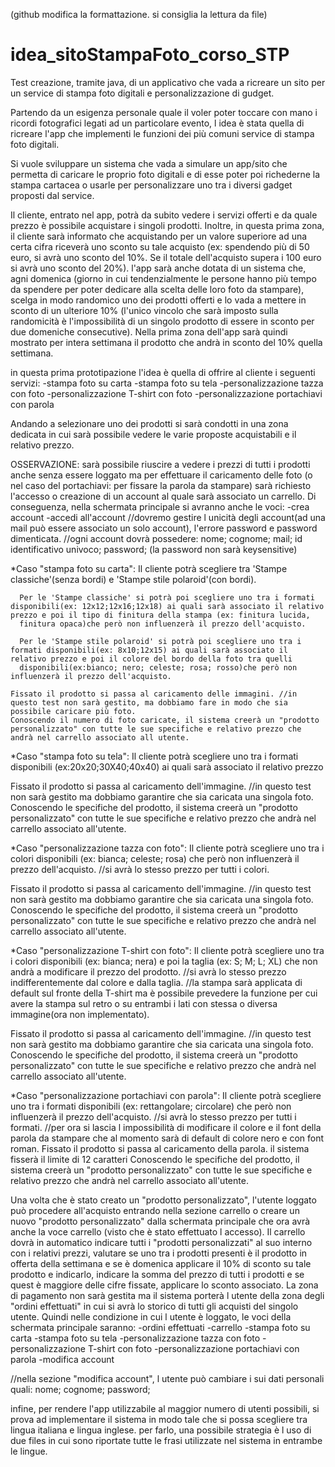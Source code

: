 (github modifica la formattazione. si consiglia la lettura da file)
# idea_sitoStampaFoto_corso_STP
Test creazione, tramite java, di un applicativo che vada a ricreare un sito per un service di stampa foto digitali e personalizzazione di gudget.

Partendo da un esigenza personale quale il voler poter toccare con mano i ricordi fotografici legati ad un particolare evento, l idea è stata quella di ricreare l'app che implementi le funzioni dei più comuni service di stampa foto digitali. 

Si vuole sviluppare un sistema che vada a simulare un app/sito che permetta di caricare le proprio foto digitali e di esse poter poi richederne la stampa cartacea o usarle per personalizzare uno tra i diversi gadget proposti dal service.

Il cliente, entrato nel app, potrà da subito vedere i servizi offerti e da quale prezzo è possibile acquistare i singoli prodotti. Inoltre, in questa prima zona, il cliente sarà informato che acquistando per un valore superiore ad una certa cifra riceverà uno sconto su tale acquisto (ex: spendendo più di 50 euro, si avrà uno sconto del 10%. Se il totale dell'acquisto supera i 100 euro si avrà uno sconto del 20%).
l'app sarà anche dotata di un sistema che, agni domenica (giorno in cui tendenzialmente le persone hanno più tempo da spendere per poter dedicare alla scelta delle loro foto da stampare), scelga in modo randomico uno dei prodotti offerti e lo vada a mettere in sconto di un ulteriore 10% (l'unico vincolo che sarà imposto sulla randomicità è l'impossibilità di un singolo prodotto di essere in sconto per due domeniche consecutive). Nella prima zona dell'app sarà quindi mostrato per intera settimana il prodotto che andrà in sconto del 10% quella settimana. 

in questa prima prototipazione l'idea è quella di offrire al cliente i seguenti servizi:
-stampa foto su carta
-stampa foto su tela
-personalizzazione tazza con foto
-personalizzazione T-shirt con foto
-personalizzazione portachiavi con parola

Andando a selezionare uno dei prodotti si sarà condotti in una zona dedicata in cui sarà possibile vedere le varie proposte acquistabili e il relativo prezzo.

OSSERVAZIONE: sarà possibile riuscire a vedere i prezzi di tutti i prodotti anche senza essere loggato ma per effettuare il caricamento delle foto (o nel caso del portachiavi: per fissare la parola da stampare)
sarà richiesto l'accesso o creazione di un account al quale sarà associato un carrello.
Di conseguenza, nella schermata principale si avranno anche le voci:
 -crea account
 -accedi all'account
//dovremo gestire l unicità degli account(ad una mail può essere associato un solo account), l'errore password e password dimenticata.
//ogni account dovrà possedere: nome; cognome; mail; id identificativo univoco; password; (la password non sarà keysensitive)


*Caso "stampa foto su carta":
    Il cliente potrà scegliere tra 'Stampe classiche'(senza bordi) e 'Stampe stile polaroid'(con bordi).
    
      Per le 'Stampe classiche' si potrà poi scegliere uno tra i formati disponibili(ex: 12x12;12x16;12x18) ai quali sarà associato il relativo prezzo e poi il tipo di finitura della stampa (ex: finitura lucida, 
      finitura opaca)che però non influenzerà il prezzo dell'acquisto.
      
      Per le 'Stampe stile polaroid' si potrà poi scegliere uno tra i formati disponibili(ex: 8x10;12x15) ai quali sarà associato il relativo prezzo e poi il colore del bordo della foto tra quelli 
      disponibili(ex:bianco; nero; celeste; rosa; rosso)che però non influenzerà il prezzo dell'acquisto.

    Fissato il prodotto si passa al caricamento delle immagini. //in questo test non sarà gestito, ma dobbiamo fare in modo che sia possibile caricare più foto.
    Conoscendo il numero di foto caricate, il sistema creerà un "prodotto personalizzato" con tutte le sue specifiche e relativo prezzo che andrà nel carrello associato all utente. 

      
*Caso "stampa foto su tela":
   Il cliente potrà scegliere uno tra i formati disponibili (ex:20x20;30X40;40x40) ai quali sarà associato il relativo prezzo
   
   Fissato il prodotto si passa al caricamento dell'immagine. //in questo test non sarà gestito ma dobbiamo garantire che sia caricata una singola foto.
   Conoscendo le specifiche del prodotto, il sistema creerà un "prodotto personalizzato" con tutte le sue specifiche e relativo prezzo che andrà nel carrello associato all'utente. 

   
*Caso "personalizzazione tazza con foto":
   Il cliente potrà scegliere uno tra i colori disponibili (ex: bianca; celeste; rosa) che però non influenzerà il prezzo dell'acquisto. //si avrà lo stesso prezzo per tutti i colori.
   
   Fissato il prodotto si passa al caricamento dell'immagine. //in questo test non sarà gestito ma dobbiamo garantire che sia caricata una singola foto.
   Conoscendo le specifiche del prodotto, il sistema creerà un "prodotto personalizzato" con tutte le sue specifiche e relativo prezzo che andrà nel carrello associato all'utente. 

   
*Caso "personalizzazione T-shirt con foto":
   Il cliente potrà scegliere uno tra i colori disponibili (ex: bianca; nera) e poi la taglia (ex: S; M; L; XL) che non andrà a modificare il prezzo del prodotto.
   //si avrà lo stesso prezzo indifferentemente dal colore e dalla taglia.
   //la stampa sarà applicata di default sul fronte della T-shirt ma è possibile prevedere la funzione per cui avere la stampa sul retro o su entrambi i lati con stessa o diversa immagine(ora non implementato).
   
   Fissato il prodotto si passa al caricamento dell'immagine. //in questo test non sarà gestito ma dobbiamo garantire che sia caricata una singola foto.
   Conoscendo le specifiche del prodotto, il sistema creerà un "prodotto personalizzato" con tutte le sue specifiche e relativo prezzo che andrà nel carrello associato all'utente. 

   
*Caso "personalizzazione portachiavi con parola":
  Il cliente potrà scegliere uno tra i formati disponibili (ex: rettangolare; circolare) che però non influenzerà il prezzo dell'acquisto. //si avrà lo stesso prezzo per tutti i formati.
  //per ora si lascia l impossibilità di modificare il colore e il font della parola da stampare che al momento sarà di default di colore nero e con font roman.
   Fissato il prodotto si passa al caricamento della parola. il sistema fisserà il limite di 12 caratteri 
   Conoscendo le specifiche del prodotto, il sistema creerà un "prodotto personalizzato" con tutte le sue specifiche e relativo prezzo che andrà nel carrello associato all'utente.



Una volta che è stato creato un "prodotto personalizzato", l'utente loggato può procedere all'acquisto entrando nella sezione carrello o creare un nuovo "prodotto personalizzato" dalla schermata principale che ora avrà anche la voce carrello (visto che è stato effettuato l accesso).
Il carrello dovrà in automatico indicare tutti i "prodotti personalizzati" al suo interno con i relativi prezzi, valutare se uno tra i prodotti presenti è il prodotto in offerta della settimana e se è domenica applicare il 10% di sconto su tale prodotto e indicarlo, indicare la somma del prezzo di tutti i prodotti e se quest è maggiore delle cifre fissate, applicare lo sconto associato.
La zona di pagamento non sarà gestita ma il sistema porterà l utente della zona degli "ordini effettuati" in cui si avrà lo storico di tutti gli acquisti del singolo utente. 
Quindi nelle condizione in  cui l utente è loggato, le voci della schermata principale saranno:
-ordini effettuati
-carrello
-stampa foto su carta
-stampa foto su tela
-personalizzazione tazza con foto
-personalizzazione T-shirt con foto
-personalizzazione portachiavi con parola
-modifica account

//nella sezione "modifica account", l utente può cambiare i sui dati personali quali: nome; cognome; password; 


infine, per rendere l'app utilizzabile al maggior numero di utenti possibili, si prova ad implementare il sistema in modo tale che si possa scegliere tra lingua italiana e lingua inglese. 
per farlo, una possibile strategia è l uso di due files in cui sono riportate tutte le frasi utilizzate nel sistema in entrambe le lingue.
